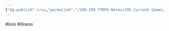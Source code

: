 ```yaml
---
{"dg-publish":true,"permalink":"/290-299 TTRPG Notes/295 Current Games/11 Weeping City/Wiki/Lore/Wasting/"}
---
```



#lore #illness 